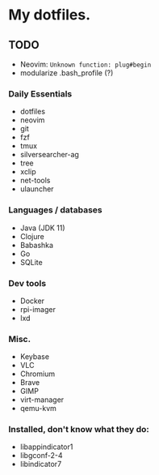 # My dotfiles.

## TODO

* Neovim: `Unknown function: plug#begin`
* modularize .bash_profile (?)

### Daily Essentials

* dotfiles
* neovim
* git
* fzf
* tmux
* silversearcher-ag
* tree
* xclip
* net-tools
* ulauncher

### Languages / databases

* Java (JDK 11)
* Clojure
* Babashka
* Go
* SQLite

### Dev tools

* Docker
* rpi-imager
* lxd

### Misc.

* Keybase
* VLC
* Chromium
* Brave
* GIMP
* virt-manager
* qemu-kvm

### Installed, don't know what they do:

* libappindicator1
* libgconf-2-4
* libindicator7
